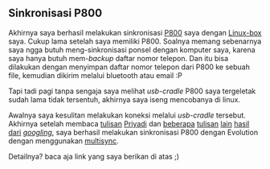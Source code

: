 ## Sinkronisasi P800

Akhirnya saya berhasil melakukan sinkronisasi [P800](http://www.gsmarena.com/sony_ericsson_p800-326.php) saya dengan [Linux-box](http://www.ubuntu.com/) saya. Cukup lama setelah saya memiliki P800. Soalnya memang sebenarnya saya ngga butuh meng-sinkronisasi ponsel dengan komputer saya, karena saya hanya butuh mem-*backup* daftar nomor telepon. Dan itu bisa dilakukan dengan menyimpan daftar nomor telepon dari P800 ke sebuah file, kemudian dikirim melalui bluetooth atau email :P

Tapi tadi pagi tanpa sengaja saya melihat *usb-cradle* P800 saya tergeletak sudah lama tidak tersentuh, akhirnya saya iseng mencobanya di linux. 

Awalnya saya kesulitan melakukan koneksi melalui *usb-cradle* tersebut. Akhirnya setelah membaca [tulisan](http://priyadi.net/archives/2005/03/15/connecting-p900-to-my-linux-workstation/) [Priyadi](http://priyadi.net) dan
[beberapa](http://www.kevinboone.com/p800_linux.html) 
[tulisan](http://www.koeniglich.de/p3nfs/usb.linux) 
[lain](http://usefulinc.com/edd/blog/contents/2003/10/19-p800/read) 
[hasil](http://www.alfonsomartone.itb.it/hcpcpi.html) 
[dari](http://p800.gesel.nu/) 
[*googling*](http://google.com), saya berhasil melakukan sinkronisasi P800 dengan Evolution dengan menggunakan 
[multisync](http://www.multisync.org).

Detailnya? baca aja link yang saya berikan di atas ;)


<!-- {"time": "2005-07-28 13:21:07", "title": "Sinkronisasi P800"} -->
